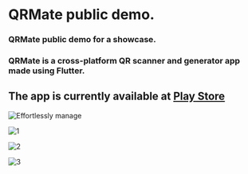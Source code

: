 # QRMate public demo.
### QRMate public demo for a showcase.
### QRMate is a cross-platform QR scanner and generator app made using Flutter. 
## The app is currently available at [Play Store](https://play.google.com/store/apps/details?id=com.winningbees.qrmate&hl=en&gl=US)


![Effortlessly manage](https://github.com/shakil2995/qrmate-public-demo/assets/29783183/8edae79c-3aca-46c2-ba4a-12ed53449202)

![1](https://github.com/shakil2995/qrmate-public-demo/assets/29783183/8a4284e3-71c6-4117-800e-dad2a8d153e3)

![2](https://github.com/shakil2995/qrmate-public-demo/assets/29783183/3023cd06-1647-41ed-9707-1f48b90c78df)

![3](https://github.com/shakil2995/qrmate-public-demo/assets/29783183/233a3077-29ef-483b-9958-b12682acdabd)


